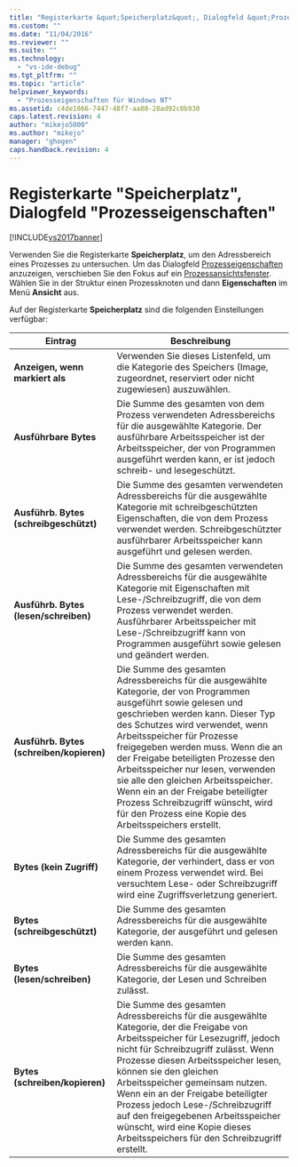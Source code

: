```yaml
---
title: "Registerkarte &quot;Speicherplatz&quot;, Dialogfeld &quot;Prozesseigenschaften&quot; | Microsoft Docs"
ms.custom: ""
ms.date: "11/04/2016"
ms.reviewer: ""
ms.suite: ""
ms.technology: 
  - "vs-ide-debug"
ms.tgt_pltfrm: ""
ms.topic: "article"
helpviewer_keywords: 
  - "Prozesseigenschaften für Windows NT"
ms.assetid: c4de1866-7447-48f7-aa88-28ad92c0b930
caps.latest.revision: 4
author: "mikejo5000"
ms.author: "mikejo"
manager: "ghogen"
caps.handback.revision: 4
---
```

# Registerkarte &quot;Speicherplatz&quot;, Dialogfeld &quot;Prozesseigenschaften&quot;
[!INCLUDE[vs2017banner](../code-quality/includes/vs2017banner.md)]

Verwenden Sie die Registerkarte **Speicherplatz**, um den Adressbereich eines Prozesses zu untersuchen.  Um das Dialogfeld [Prozesseigenschaften](../debugger/process-properties-dialog-box.md) anzuzeigen, verschieben Sie den Fokus auf ein [Prozessansichtsfenster](../debugger/processes-view.md).  Wählen Sie in der Struktur einen Prozessknoten und dann **Eigenschaften** im Menü **Ansicht** aus.  
  
 Auf der Registerkarte **Speicherplatz** sind die folgenden Einstellungen verfügbar:  
  
|Eintrag|Beschreibung|  
|-------------|------------------|  
|**Anzeigen, wenn markiert als**|Verwenden Sie dieses Listenfeld, um die Kategorie des Speichers \(Image, zugeordnet, reserviert oder nicht zugewiesen\) auszuwählen.|  
|**Ausführbare Bytes**|Die Summe des gesamten von dem Prozess verwendeten Adressbereichs für die ausgewählte Kategorie.  Der ausführbare Arbeitsspeicher ist der Arbeitsspeicher, der von Programmen ausgeführt werden kann, er ist jedoch schreib\- und lesegeschützt.|  
|**Ausführb. Bytes \(schreibgeschützt\)**|Die Summe des gesamten verwendeten Adressbereichs für die ausgewählte Kategorie mit schreibgeschützten Eigenschaften, die von dem Prozess verwendet werden.  Schreibgeschützter ausführbarer Arbeitsspeicher kann ausgeführt und gelesen werden.|  
|**Ausführb. Bytes \(lesen\/schreiben\)**|Die Summe des gesamten verwendeten Adressbereichs für die ausgewählte Kategorie mit Eigenschaften mit Lese\-\/Schreibzugriff, die von dem Prozess verwendet werden.  Ausführbarer Arbeitsspeicher mit Lese\-\/Schreibzugriff kann von Programmen ausgeführt sowie gelesen und geändert werden.|  
|**Ausführb. Bytes \(schreiben\/kopieren\)**|Die Summe des gesamten Adressbereichs für die ausgewählte Kategorie, der von Programmen ausgeführt sowie gelesen und geschrieben werden kann.  Dieser Typ des Schutzes wird verwendet, wenn Arbeitsspeicher für Prozesse freigegeben werden muss.  Wenn die an der Freigabe beteiligten Prozesse den Arbeitsspeicher nur lesen, verwenden sie alle den gleichen Arbeitsspeicher.  Wenn ein an der Freigabe beteiligter Prozess Schreibzugriff wünscht, wird für den Prozess eine Kopie des Arbeitsspeichers erstellt.|  
|**Bytes \(kein Zugriff\)**|Die Summe des gesamten Adressbereichs für die ausgewählte Kategorie, der verhindert, dass er von einem Prozess verwendet wird.  Bei versuchtem Lese\- oder Schreibzugriff wird eine Zugriffsverletzung generiert.|  
|**Bytes \(schreibgeschützt\)**|Die Summe des gesamten Adressbereichs für die ausgewählte Kategorie, der ausgeführt und gelesen werden kann.|  
|**Bytes \(lesen\/schreiben\)**|Die Summe des gesamten Adressbereichs für die ausgewählte Kategorie, der Lesen und Schreiben zulässt.|  
|**Bytes \(schreiben\/kopieren\)**|Die Summe des gesamten Adressbereichs für die ausgewählte Kategorie, der die Freigabe von Arbeitsspeicher für Lesezugriff, jedoch nicht für Schreibzugriff zulässt.  Wenn Prozesse diesen Arbeitsspeicher lesen, können sie den gleichen Arbeitsspeicher gemeinsam nutzen.  Wenn ein an der Freigabe beteiligter Prozess jedoch Lese\-\/Schreibzugriff auf den freigegebenen Arbeitsspeicher wünscht, wird eine Kopie dieses Arbeitsspeichers für den Schreibzugriff erstellt.|